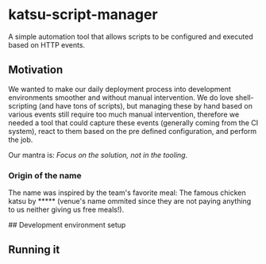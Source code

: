 # katsu-script-manager
A simple automation tool that allows scripts to be configured and executed based on HTTP events.

## Motivation
We wanted to make our daily deployment process into development environments smoother and without manual intervention. We do love shell-scripting (and have tons of scripts), but managing these by hand based on various events still require too much manual intervention, therefore we  needed a tool that could capture these events (generally coming from the CI system), react to them based on the pre defined configuration, and perform the job.

Our mantra is: *Focus on the solution, not in the tooling*.

### Origin of the name
The name was inspired by the team's favorite meal: The famous chicken katsu by ***** (venue's name ommited since they are not paying anything to us neither giving us free meals!).

## Development environment setup

## Running it
